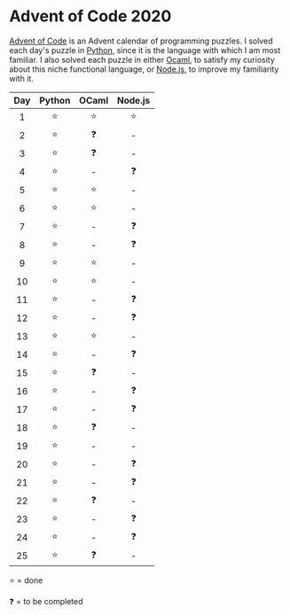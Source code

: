 # Advent of Code 2020
[Advent of Code](https://adventofcode.com) is an Advent calendar of programming puzzles. I solved each day's puzzle in [Python](https://www.python.org), since it is the language with which I am most familiar. I also solved each puzzle in either [Ocaml](https://ocaml.org), to satisfy my curiosity about this niche functional language, or [Node.js](https://nodejs.org), to improve my familiarity with it.

| Day | Python | OCaml | Node.js |
| :-: | :----: | :---: | :-----: |
|  1 	|   ⭐️   |  ⭐️   |   ⭐️    |
|  2  |   ⭐️   |  ❓   |    -    |
|  3  |   ⭐️   |  ❓   |    -    |
|  4  |   ⭐️   |   -   |   ❓    |
|  5  |   ⭐️   |  ⭐️   |    -    |
|  6  |   ⭐️   |  ⭐️   |    -    |
|  7  |   ⭐️   |   -   |   ❓    |
|  8  |   ⭐️   |   -   |   ❓    |
|  9  |   ⭐️   |  ⭐️   |    -    |
| 10  |   ⭐️   |  ⭐️   |    -    |
| 11  |   ⭐️   |   -   |   ❓    |
| 12  |   ⭐️   |   -   |   ❓    |
| 13  |   ⭐️   |  ⭐️   |    -    |
| 14  |   ⭐️   |   -   |   ❓    |
| 15  |   ⭐️   |  ❓   |    -    |
| 16  |   ⭐️   |   -   |   ❓    |
| 17  |   ⭐️   |   -   |   ❓    |
| 18  |   ⭐️   |  ❓   |    -    |
| 19  |   ⭐️   |   -   |    -    |
| 20  |   ⭐️   |   -   |   ❓    |
| 21  |   ⭐️   |   -   |   ❓    |
| 22  |   ⭐️   |  ❓   |    -    |
| 23  |   ⭐️   |   -   |   ❓    |
| 24  |   ⭐️   |   -   |   ❓    |
| 25  |   ⭐️   |  ❓   |    -    |

⭐️ = done

❓ = to be completed
